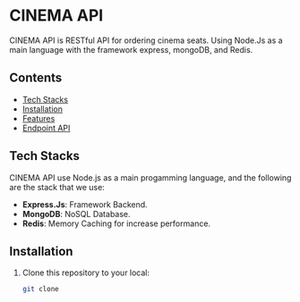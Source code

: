 # CINEMA API
CINEMA API is RESTful API for ordering cinema seats. Using Node.Js as a main language with the framework express, mongoDB, and Redis.

## Contents
- [Tech Stacks](#tech-stacks)
- [Installation](#installation)
- [Features](#features)
- [Endpoint API](#endpoint-api)

## Tech Stacks
CINEMA API use Node.js as a main progamming language, and the following are the stack that we use:
- **Express.Js**: Framework Backend.
- **MongoDB**: NoSQL Database.
- **Redis**: Memory Caching for increase performance.

## Installation
1. Clone this repository to your local:
   ```bash
   git clone 
   ```
  
